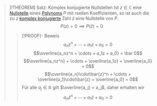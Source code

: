 > [!THEOREM] Satz: Komplex konjugierte Nullstellen
> Ist $z\in \mathbb{C}$ eine [Nullstelle](Nullstelle.md) eines [Polynoms](../Polynom.md) $P$ mit reellen Koeffizienten, so ist auch die zu $z$ [komplex konjugierte](../../../Komplexe%20Zahlen/komplexe%20Konjugation/Komplexe%20Konjugation.md) Zahl $\bar{z}$ eine Nullstelle von $P$.
> $$P(z)=0\implies P(\bar{z}) = 0$$
> > [!PROOF]- Beweis
> > $$a_nz^n + \cdots + a_1z + a_0 = 0$$
> > $$\overline{a_nz^n + \cdots + a_1z + a_0} = \bar 0$$
> > $$\overline{a_nz^n} + \cdots + \overline{a_1z} + \overline{a_0} = 0$$
> > $$\overline{a_n}\cdot\bar{z}^n + \cdots + \overline{a_1}\cdot\bar{z} + \overline{a_0} = 0$$
> > Für alle $a_j\in \mathbb{R}$ gilt $\overline{a_j} = a_j$, daher erhalten wir
> > $$a_n\bar{z}^n + \cdots + a_1\bar{z} + a_0 = 0$$